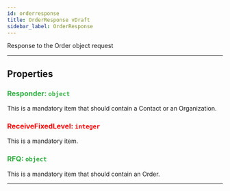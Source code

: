 ```yaml
---
id: orderresponse
title: OrderResponse vDraft
sidebar_label: OrderResponse
---
```


Response to the Order object request

---

## Properties

###  <span style="color:#2faf40">Responder: `object`</span>

This is a mandatory item that should contain a Contact or an Organization.

###  <span style="color:#ff0000">ReceiveFixedLevel: `integer`</span>

This is a mandatory item.

###  <span style="color:#2faf40">RFQ: `object`</span>

This is a mandatory item that should contain an Order.

---